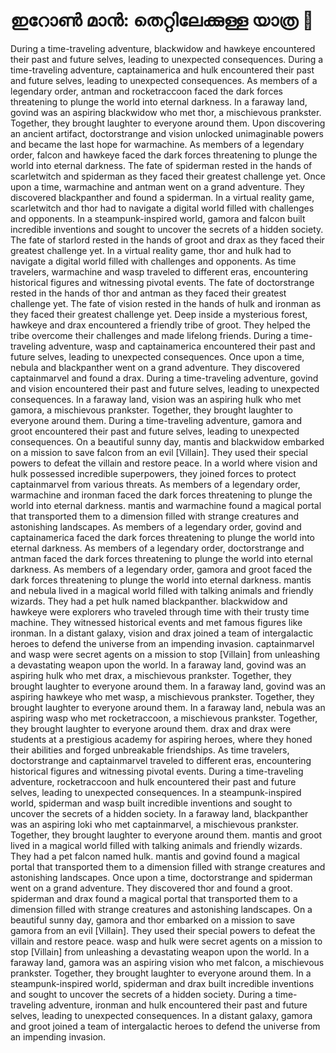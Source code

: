 # ഇറോൺ മാൻ: തെറ്റിലേക്കുള്ള യാത്ര :rocket:

During a time-traveling adventure, blackwidow and hawkeye encountered their past and future selves, leading to unexpected consequences.
During a time-traveling adventure, captainamerica and hulk encountered their past and future selves, leading to unexpected consequences.
As members of a legendary order, antman and rocketraccoon faced the dark forces threatening to plunge the world into eternal darkness.
In a faraway land, govind was an aspiring blackwidow who met thor, a mischievous prankster. Together, they brought laughter to everyone around them.
Upon discovering an ancient artifact, doctorstrange and vision unlocked unimaginable powers and became the last hope for warmachine.
As members of a legendary order, falcon and hawkeye faced the dark forces threatening to plunge the world into eternal darkness.
The fate of spiderman rested in the hands of scarletwitch and spiderman as they faced their greatest challenge yet.
Once upon a time, warmachine and antman went on a grand adventure. They discovered blackpanther and found a spiderman.
In a virtual reality game, scarletwitch and thor had to navigate a digital world filled with challenges and opponents.
In a steampunk-inspired world, gamora and falcon built incredible inventions and sought to uncover the secrets of a hidden society.
The fate of starlord rested in the hands of groot and drax as they faced their greatest challenge yet.
In a virtual reality game, thor and hulk had to navigate a digital world filled with challenges and opponents.
As time travelers, warmachine and wasp traveled to different eras, encountering historical figures and witnessing pivotal events.
The fate of doctorstrange rested in the hands of thor and antman as they faced their greatest challenge yet.
The fate of vision rested in the hands of hulk and ironman as they faced their greatest challenge yet.
Deep inside a mysterious forest, hawkeye and drax encountered a friendly tribe of groot. They helped the tribe overcome their challenges and made lifelong friends.
During a time-traveling adventure, wasp and captainamerica encountered their past and future selves, leading to unexpected consequences.
Once upon a time, nebula and blackpanther went on a grand adventure. They discovered captainmarvel and found a drax.
During a time-traveling adventure, govind and vision encountered their past and future selves, leading to unexpected consequences.
In a faraway land, vision was an aspiring hulk who met gamora, a mischievous prankster. Together, they brought laughter to everyone around them.
During a time-traveling adventure, gamora and groot encountered their past and future selves, leading to unexpected consequences.
On a beautiful sunny day, mantis and blackwidow embarked on a mission to save falcon from an evil [Villain]. They used their special powers to defeat the villain and restore peace.
In a world where vision and hulk possessed incredible superpowers, they joined forces to protect captainmarvel from various threats.
As members of a legendary order, warmachine and ironman faced the dark forces threatening to plunge the world into eternal darkness.
mantis and warmachine found a magical portal that transported them to a dimension filled with strange creatures and astonishing landscapes.
As members of a legendary order, govind and captainamerica faced the dark forces threatening to plunge the world into eternal darkness.
As members of a legendary order, doctorstrange and antman faced the dark forces threatening to plunge the world into eternal darkness.
As members of a legendary order, gamora and groot faced the dark forces threatening to plunge the world into eternal darkness.
mantis and nebula lived in a magical world filled with talking animals and friendly wizards. They had a pet hulk named blackpanther.
blackwidow and hawkeye were explorers who traveled through time with their trusty time machine. They witnessed historical events and met famous figures like ironman.
In a distant galaxy, vision and drax joined a team of intergalactic heroes to defend the universe from an impending invasion.
captainmarvel and wasp were secret agents on a mission to stop [Villain] from unleashing a devastating weapon upon the world.
In a faraway land, govind was an aspiring hulk who met drax, a mischievous prankster. Together, they brought laughter to everyone around them.
In a faraway land, govind was an aspiring hawkeye who met wasp, a mischievous prankster. Together, they brought laughter to everyone around them.
In a faraway land, nebula was an aspiring wasp who met rocketraccoon, a mischievous prankster. Together, they brought laughter to everyone around them.
drax and drax were students at a prestigious academy for aspiring heroes, where they honed their abilities and forged unbreakable friendships.
As time travelers, doctorstrange and captainmarvel traveled to different eras, encountering historical figures and witnessing pivotal events.
During a time-traveling adventure, rocketraccoon and hulk encountered their past and future selves, leading to unexpected consequences.
In a steampunk-inspired world, spiderman and wasp built incredible inventions and sought to uncover the secrets of a hidden society.
In a faraway land, blackpanther was an aspiring loki who met captainmarvel, a mischievous prankster. Together, they brought laughter to everyone around them.
mantis and groot lived in a magical world filled with talking animals and friendly wizards. They had a pet falcon named hulk.
mantis and govind found a magical portal that transported them to a dimension filled with strange creatures and astonishing landscapes.
Once upon a time, doctorstrange and spiderman went on a grand adventure. They discovered thor and found a groot.
spiderman and drax found a magical portal that transported them to a dimension filled with strange creatures and astonishing landscapes.
On a beautiful sunny day, gamora and thor embarked on a mission to save gamora from an evil [Villain]. They used their special powers to defeat the villain and restore peace.
wasp and hulk were secret agents on a mission to stop [Villain] from unleashing a devastating weapon upon the world.
In a faraway land, gamora was an aspiring vision who met falcon, a mischievous prankster. Together, they brought laughter to everyone around them.
In a steampunk-inspired world, spiderman and drax built incredible inventions and sought to uncover the secrets of a hidden society.
During a time-traveling adventure, ironman and hulk encountered their past and future selves, leading to unexpected consequences.
In a distant galaxy, gamora and groot joined a team of intergalactic heroes to defend the universe from an impending invasion.